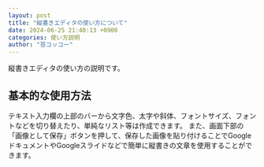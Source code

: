 ```yaml
---
layout: post
title: "縦書きエディタの使い方について"
date: 2024-06-25 21:40:13 +0900
categories: 使い方説明
author: "苔コッコー"
---
```


縦書きエディタの使い方の説明です。
## 基本的な使用方法
テキスト入力欄の上部のバーから文字色、太字や斜体、フォントサイズ、フォントなどを切り替えたり、単純なリスト等は作成できます。
また、画面下部の「画像として保存」ボタンを押して、保存した画像を貼り付けることでGoogleドキュメントやGoogleスライドなどで簡単に縦書きの文章を使用することができます。
